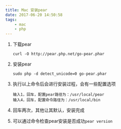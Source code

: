 ```yaml
---
title: Mac 安装pear
date: 2017-06-20 14:50:58
tags:
    - mac
    - php
---
```


1. 下载pear

    ```
    curl -O http://pear.php.net/go-pear.phar
    ```
2. 安装pear

    ```
    sudo php -d detect_unicode=0 go-pear.phar
    ```
3. 执行以上命令后会进行安装过程，会有一些配置选项

    ```
    输入1，回车，配置pear路径为：/usr/local/pear
    输入4，回车，配置命令路径为：/usr/local/bin
    ```
4. 回车两次，其他让其默认，安装完成

5. 可以通过命令检查pear安装是否成功`pear version`